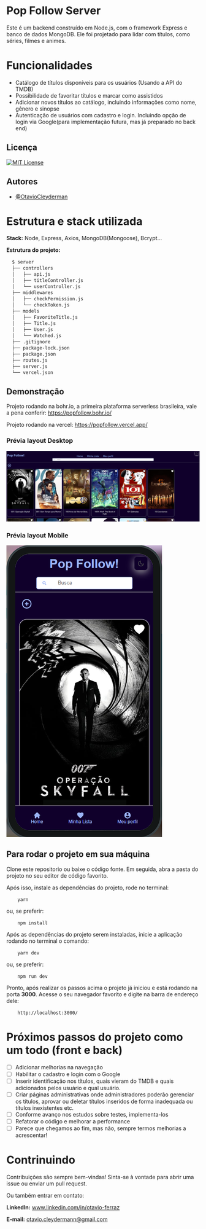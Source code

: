 # Pop Follow Server

Este é um backend construído em Node.js, com o framework Express e banco de dados MongoDB. Ele foi projetado para lidar com títulos, como séries, filmes e animes.

# Funcionalidades 

- Catálogo de títulos disponíveis para os usuários (Usando a API do TMDB)
- Possibilidade de favoritar títulos e marcar como assistidos
- Adicionar novos títulos ao catálogo, incluindo informações como nome, gênero e sinopse
- Autenticação de usuários com cadastro e login. Incluindo opção de login via Google(para implementação futura, mas já preparado no back end)

## Licença

[![MIT License](https://img.shields.io/badge/License-MIT-green.svg)](https://choosealicense.com/licenses/mit/)

## Autores

- [@OtavioCleyderman](https://github.com/OtavioCleyderman)

# Estrutura e stack utilizada

**Stack:** Node, Express, Axios, MongoDB(Mongoose), Bcrypt...

**Estrutura do projeto:**

```shell
  $ server
  ├── controllers
  │   ├── api.js
  │   ├── titleController.js
  │   └── userController.js
  ├── middlewares
  │   ├── checkPermission.js
  │   └── checkToken.js
  ├── models
  │   ├── FavoriteTitle.js
  │   ├── Title.js
  │   ├── User.js
  │   └── Watched.js
  ├── .gitignore
  ├── package-lock.json
  ├── package.json
  ├── routes.js
  ├── server.js
  └── vercel.json

```

## Demonstração

Projeto rodando na bohr.io, a primeira plataforma serverless brasileira, vale a pena conferir: https://popfollow.bohr.io/

Projeto rodando na vercel: https://popfollow.vercel.app/

### Prévia layout Desktop
![previa desktop](image.png)

### Prévia layout Mobile
![previa mobile](image-1.png)

## Para rodar o projeto em sua máquina

Clone este repositorio ou baixe o código fonte. Em seguida, abra a pasta do projeto no seu editor de código favorito.

Após isso, instale as dependências do projeto, rode no terminal:
```
    yarn 
```
ou, se preferir:
```
    npm install 
```
Após as dependências do projeto serem instaladas, inicie a aplicação rodando no terminal o comando:
```
    yarn dev 
```
ou, se preferir:
```
    npm run dev 
```

Pronto, após realizar os passos acima o projeto já iniciou e está rodando na porta **3000**. Acesse o seu navegador favorito e digite na barra de endereço dele:
```
    http://localhost:3000/
```

# Próximos passos do projeto como um todo (front e back)

- [ ]  Adicionar melhorias na navegação
- [ ]  Habilitar o cadastro e login com o Google
- [ ]  Inserir identificação nos títulos, quais vieram do TMDB e quais adicionados pelos usuário e qual usuário.
- [ ]  Criar páginas administrativas onde administradores poderão gerenciar os títulos, aprovar ou deletar títulos inseridos de forma inadequada ou títulos inexistentes etc.
- [ ]  Conforme avanço nos estudos sobre testes, implementa-los 
- [ ]  Refatorar o código e melhorar a performance
- [ ]  Parece que chegamos ao fim, mas não, sempre termos melhorias a acrescentar!

# Contrinuindo

Contribuições são sempre bem-vindas! Sinta-se à vontade para abrir uma issue ou enviar um pull request.

Ou também entrar em contato:

**LinkedIn:** www.linkedin.com/in/otavio-ferraz

**E-mail:** otavio.cleydermann@gmail.com